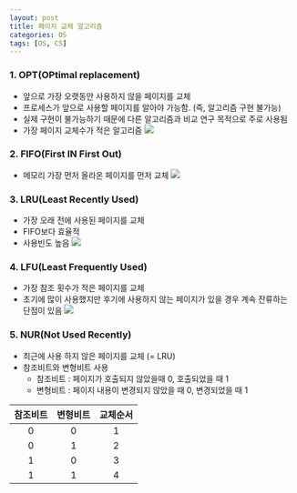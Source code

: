 ```yaml
---
layout: post
title: 페이지 교체 알고리즘
categories: OS
tags: [OS, CS]
---
```


### 1. OPT(OPtimal replacement)
- 앞으로 가장 오랫동안 사용하지 않을 페이지를 교체
- 프로세스가 앞으로 사용할 페이지를 알아야 가능함. (즉, 알고리즘 구현 불가능)
- 실제 구현이 불가능하기 때문에 다른 알고리즘과 비교 연구 목적으로 주로 사용됨
- 가장 페이지 교체수가 적은 알고리즘
![](https://miro.medium.com/max/700/1*MHoq4CVbRsKyXwycQanhnA.png)

### 2. FIFO(First IN First Out)
- 메모리 가장 먼저 올라온 페이지를 먼저 교체
![](https://miro.medium.com/max/700/1*PisBTTZmXb2ZLHix7RdBCQ.png)

### 3. LRU(Least Recently Used)
- 가장 오래 전에 사용된 페이지를 교체
- FIFO보다 효율적
- 사용빈도 높음
![](https://miro.medium.com/max/700/1*2KmdY3wX68yaZnF6MwwTqg.png)

### 4. LFU(Least Frequently Used) 
- 가장 참조 횟수가 적은 페이지를 교체
- 초기에 많이 사용했지만 후기에 사용하지 않는 페이지가 있을 경우 계속 잔류하는 단점이 있음
![](https://miro.medium.com/max/700/1*nIY4ek2yu3jsND7na4AF-Q.png)

### 5. NUR(Not Used Recently) 
- 최근에 사용 하지 않은 페이지를 교체 (= LRU)
- 참조비트와 변형비트 사용
  - 참조비트 : 페이지가 호출되지 않았을때 0, 호출되었을 때 1
  - 변형비트 : 페이지 내용이 변경되지 않았을 때 0, 변경되었을 때 1
  
|참조비트|변형비트|교체순서|
|:---:|:---:|:---:|
|0|0|1|
|0|1|2|
|1|0|3|
|1|1|4|